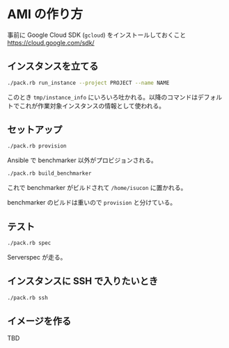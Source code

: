 # AMI の作り方

事前に Google Cloud SDK (`gcloud`) をインストールしておくこと https://cloud.google.com/sdk/

## インスタンスを立てる


```sh
./pack.rb run_instance --project PROJECT --name NAME
```

このとき `tmp/instance_info` にいろいろ吐かれる。以降のコマンドはデフォルトでこれが作業対象インスタンスの情報として使われる。

## セットアップ

```sh
./pack.rb provision
```

Ansible で benchmarker 以外がプロビジョンされる。

```sh
./pack.rb build_benchmarker
```

これで benchmarker がビルドされて `/home/isucon` に置かれる。

benchmarker のビルドは重いので `provision` と分けている。

## テスト

```sh
./pack.rb spec
```

Serverspec が走る。

## インスタンスに SSH で入りたいとき

```sh
./pack.rb ssh
```

## イメージを作る

TBD
